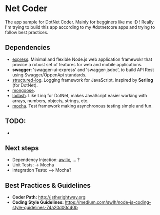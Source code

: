 # Net Coder

The app sample for DotNet Coder. Mainly for begginers like me :D !
Really I'm trying to build this app according to my #dotnetcore apps and trying to follow best practices.

## Dependencies

- [express](https://expressjs.com). Minimal and flexible Node.js web application framewokr that provice a robust set of features for web and mobile applications.
- **swagger**: 'swagger-ui-express' and 'swagger-jsdoc', to build API Rest using Swagger/OppenApi standards.
- [structured-log](https://github.com/structured-log/structured-log). Logging framework for JavaScript, inspired by **Serilog** (for DotNet).
- [mongoose](https://mongoosejs.com/docs/middleware.html).
- [lodash](https://lodash.com/). Like Linq for DotNet, makes JavaScript easier working with arrays, numbers, objects, strings, etc.
- [mocha](https://mochajs.org/). Test framework making asynchronous testing simple and fun.

## TODO:

- 

## Next steps

- Dependency Injection: [awilix](https://github.com/jeffijoe/awilix), ... ?
- Unit Tests: -> Mocha
- Integration Tests: --> Mocha?

## Best Practices & Guidelines

- **Coder Path:** <http://jstherightway.org>
- **Coding Style Guidelines:** <https://medium.com/swlh/node-js-coding-style-guidelines-74a20d00c40b>
